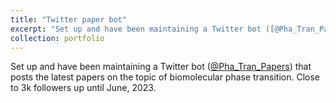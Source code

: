 ```yaml
---
title: "Twitter paper bot"
excerpt: "Set up and have been maintaining a Twitter bot ([@Pha_Tran_Papers](https://twitter.com/pha_tran_papers?lang=en)) that posts the latest papers on the topic of biomolecular phase transition. Close to 3k followers up until June, 2023."
collection: portfolio
---
```


Set up and have been maintaining a Twitter bot ([@Pha_Tran_Papers](https://twitter.com/pha_tran_papers?lang=en)) that posts the latest papers on the topic of biomolecular phase transition. Close to 3k followers up until June, 2023.
